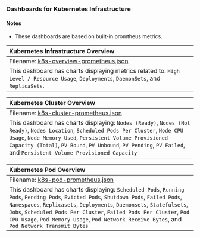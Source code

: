 ### Dashboards for Kubernetes Infrastructure

#### Notes

- These dashboards are based on built-in promtheus metrics.

|Kubernetes Infrastructure Overview|
|:------------------|
|Filename: [k8s-overview-prometheus.json](k8s-overview-prometheus.json)|
|This dashboard has charts displaying metrics related to: `High Level / Resource Usage`, `Deployments`, `DaemonSets`, and `ReplicaSets`.|

|Kubernetes Cluster Overview|
|:------------------|
|Filename: [k8s-cluster-prometheus.json](k8s-cluster-prometheus.json)|
|This dashboard has charts displaying: `Nodes (Ready)`, `Nodes (Not Ready)`, `Nodes Location`, `Scheduled Pods Per Cluster`, `Node CPU Usage`, `Node Memory Used`, `Persistent Volume Provisioned Capacity (Total)`, `PV Bound`, `PV Unbound`, `PV Pending`, `PV Failed`, and `Persistent Volume Provisioned Capacity`|

|Kubernetes Pod Overview|
|:------------------|
|Filename: [k8s-pod-prometheus.json](k8s-pod-prometheus.json)|
|This dashboard has charts displaying: `Scheduled Pods`, `Running Pods`, `Pending Pods`, `Evicted Pods`, `Shutdown Pods`, `Failed Pods`, `Namespaces`, `Replicasets`, `Deployments`, `Daemonsets`, `Statefulsets`, `Jobs`, `Scheduled Pods Per Cluster`, `Failed Pods Per Cluster`, `Pod CPU Usage`, `Pod Memory Usage`, `Pod Network Receive Bytes`, and `Pod Network Transmit Bytes`|
